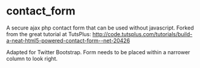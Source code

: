 contact_form
============

A secure ajax php contact form that can be used without javascript. Forked from the great tutorial at TutsPlus: http://code.tutsplus.com/tutorials/build-a-neat-html5-powered-contact-form--net-20426 

Adapted for Twitter Bootstrap. Form needs to be placed within a narrower column to look right. 

